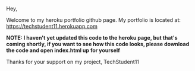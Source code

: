 Hey,

Welcome to my heroku portfolio github page.
My portfolio is located at: https://techstudent11.herokuapp.com

**NOTE: I haven't yet updated this code to the heroku page, but that's coming shortly, if you want to see how this code looks, please download the code and open index.html up for yourself**

Thanks for your support on my project,
TechStudent11
